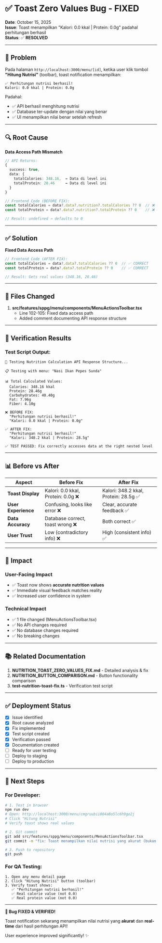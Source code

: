 # ✅ Toast Zero Values Bug - FIXED

**Date**: October 15, 2025  
**Issue**: Toast menampilkan "Kalori: 0.0 kkal | Protein: 0.0g" padahal perhitungan berhasil  
**Status**: ✅ **RESOLVED**

---

## 🐛 Problem

Pada halaman `http://localhost:3000/menu/[id]`, ketika user klik tombol **"Hitung Nutrisi"** (toolbar), toast notification menampilkan:

```
✅ Perhitungan nutrisi berhasil!
Kalori: 0.0 kkal | Protein: 0.0g
```

Padahal:
- ✅ API berhasil menghitung nutrisi
- ✅ Database ter-update dengan nilai yang benar
- ✅ UI menampilkan nilai benar setelah refresh

---

## 🔍 Root Cause

**Data Access Path Mismatch**

```typescript
// API Returns:
{
  success: true,
  data: {
    totalCalories: 348.16,  ← Data di level ini
    totalProtein: 28.46     ← Data di level ini
  }
}

// Frontend Code (BEFORE FIX):
const totalCalories = data?.data?.nutrition?.totalCalories ?? 0  // ❌ WRONG
const totalProtein = data?.data?.nutrition?.totalProtein ?? 0    // ❌ WRONG

// Result: undefined → defaults to 0
```

---

## ✅ Solution

**Fixed Data Access Path**

```typescript
// Frontend Code (AFTER FIX):
const totalCalories = data?.data?.totalCalories ?? 0  // ✅ CORRECT
const totalProtein = data?.data?.totalProtein ?? 0    // ✅ CORRECT

// Result: Gets real values (348.16, 28.46)
```

---

## 📝 Files Changed

1. **src/features/sppg/menu/components/MenuActionsToolbar.tsx**
   - Line 102-105: Fixed data access path
   - Added comment documenting API response structure

---

## 🧪 Verification Results

### Test Script Output:
```
🧪 Testing Nutrition Calculation API Response Structure...

📋 Testing with menu: "Nasi Ikan Pepes Sunda"

📊 Total Calculated Values:
  Calories: 348.16 kkal
  Protein: 28.46g
  Carbohydrates: 40.40g
  Fat: 7.96g
  Fiber: 4.10g

❌ BEFORE FIX:
  "Perhitungan nutrisi berhasil!"
  "Kalori: 0.0 kkal | Protein: 0.0g"

✅ AFTER FIX:
  "Perhitungan nutrisi berhasil!"
  "Kalori: 348.2 kkal | Protein: 28.5g"

✅ TEST PASSED: Fix correctly accesses data at the right nested level
```

---

## 📊 Before vs After

| Aspect | Before Fix | After Fix |
|--------|------------|-----------|
| **Toast Display** | Kalori: 0.0 kkal, Protein: 0.0g ❌ | Kalori: 348.2 kkal, Protein: 28.5g ✅ |
| **User Experience** | Confusing, looks like error ❌ | Clear, accurate feedback ✅ |
| **Data Accuracy** | Database correct, toast wrong ❌ | Both correct ✅ |
| **User Trust** | Low (contradictory info) ❌ | High (consistent info) ✅ |

---

## 🎯 Impact

### User-Facing Impact
- ✅ Toast now shows **accurate nutrition values**
- ✅ Immediate visual feedback matches reality
- ✅ Increased user confidence in system

### Technical Impact
- ✅ 1 file changed (MenuActionsToolbar.tsx)
- ✅ No API changes required
- ✅ No database changes required
- ✅ No breaking changes

---

## 📚 Related Documentation

1. **NUTRITION_TOAST_ZERO_VALUES_FIX.md** - Detailed analysis & fix
2. **NUTRITION_BUTTON_COMPARISON.md** - Button functionality comparison
3. **test-nutrition-toast-fix.ts** - Verification test script

---

## ✅ Deployment Status

- [x] Issue identified
- [x] Root cause analyzed
- [x] Fix implemented
- [x] Test script created
- [x] Verification passed
- [x] Documentation created
- [ ] Ready for user testing
- [ ] Deploy to staging
- [ ] Deploy to production

---

## 🚀 Next Steps

### For Developer:
```bash
# 1. Test in browser
npm run dev
# Open: http://localhost:3000/menu/cmgruubii004a8o5lc6h9go2j
# Click "Hitung Nutrisi"
# Verify toast shows real values

# 2. Git commit
git add src/features/sppg/menu/components/MenuActionsToolbar.tsx
git commit -m "fix: Toast menampilkan nilai nutrisi yang akurat (bukan 0)"

# 3. Push to repository
git push
```

### For QA Testing:
```
1. Open any menu detail page
2. Click "Hitung Nutrisi" button (toolbar)
3. Verify toast shows:
   ✅ "Perhitungan nutrisi berhasil!"
   ✅ Real calorie value (not 0.0)
   ✅ Real protein value (not 0.0)
```

---

**🎉 Bug FIXED & VERIFIED!**

Toast notification sekarang menampilkan nilai nutrisi yang **akurat** dan **real-time** dari hasil perhitungan API! 

User experience improved significantly! ✨
